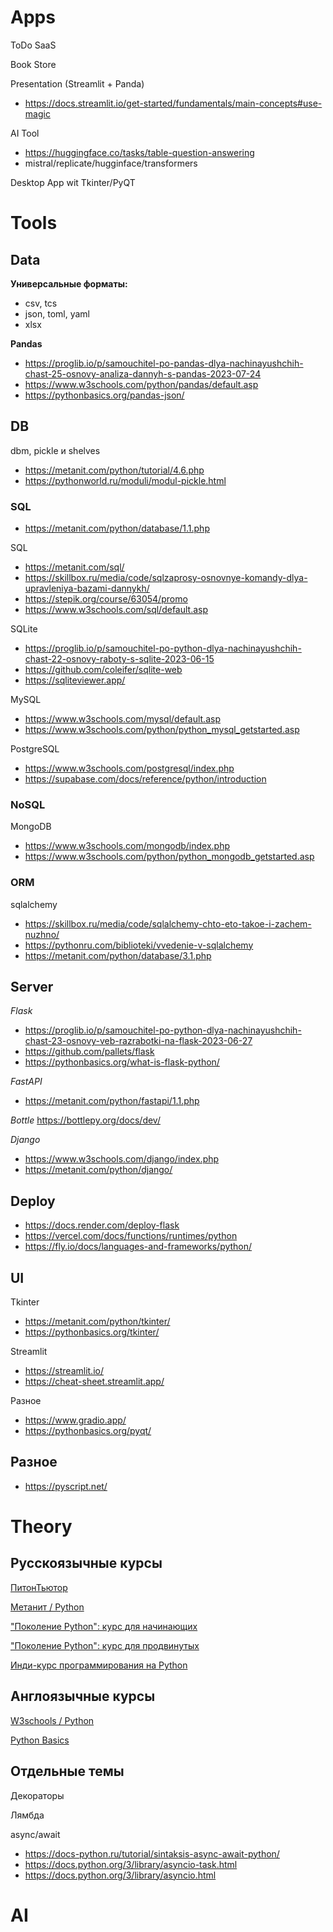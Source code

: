 # Apps

ToDo SaaS

Book Store

Presentation (Streamlit + Panda)
- https://docs.streamlit.io/get-started/fundamentals/main-concepts#use-magic

AI Tool
- https://huggingface.co/tasks/table-question-answering
- mistral/replicate/hugginface/transformers

Desktop App wit Tkinter/PyQT

# Tools

## Data

**Универсальные форматы:**
- csv, tcs
- json, toml, yaml
- xlsx

**Pandas**
- https://proglib.io/p/samouchitel-po-pandas-dlya-nachinayushchih-chast-25-osnovy-analiza-dannyh-s-pandas-2023-07-24
- https://www.w3schools.com/python/pandas/default.asp
- https://pythonbasics.org/pandas-json/

## DB

dbm, pickle и shelves
- https://metanit.com/python/tutorial/4.6.php
- https://pythonworld.ru/moduli/modul-pickle.html

### SQL

- https://metanit.com/python/database/1.1.php

SQL
- https://metanit.com/sql/
- https://skillbox.ru/media/code/sqlzaprosy-osnovnye-komandy-dlya-upravleniya-bazami-dannykh/
- https://stepik.org/course/63054/promo
- https://www.w3schools.com/sql/default.asp
  
SQLite
- https://proglib.io/p/samouchitel-po-python-dlya-nachinayushchih-chast-22-osnovy-raboty-s-sqlite-2023-06-15
- https://github.com/coleifer/sqlite-web
- https://sqliteviewer.app/

MySQL
- https://www.w3schools.com/mysql/default.asp
- https://www.w3schools.com/python/python_mysql_getstarted.asp

PostgreSQL
- https://www.w3schools.com/postgresql/index.php
- https://supabase.com/docs/reference/python/introduction

### NoSQL

MongoDB
- https://www.w3schools.com/mongodb/index.php
- https://www.w3schools.com/python/python_mongodb_getstarted.asp


### ORM

sqlalchemy
- https://skillbox.ru/media/code/sqlalchemy-chto-eto-takoe-i-zachem-nuzhno/
- https://pythonru.com/biblioteki/vvedenie-v-sqlalchemy
- https://metanit.com/python/database/3.1.php


## Server

_Flask_
- https://proglib.io/p/samouchitel-po-python-dlya-nachinayushchih-chast-23-osnovy-veb-razrabotki-na-flask-2023-06-27
- https://github.com/pallets/flask
- https://pythonbasics.org/what-is-flask-python/

_FastAPI_
- https://metanit.com/python/fastapi/1.1.php

_Bottle_
https://bottlepy.org/docs/dev/

_Django_
- https://www.w3schools.com/django/index.php
- https://metanit.com/python/django/

## Deploy

- https://docs.render.com/deploy-flask 
- https://vercel.com/docs/functions/runtimes/python
- https://fly.io/docs/languages-and-frameworks/python/

## UI

Tkinter
- https://metanit.com/python/tkinter/
- https://pythonbasics.org/tkinter/

Streamlit
- https://streamlit.io/
- https://cheat-sheet.streamlit.app/

Разное
- https://www.gradio.app/
- https://pythonbasics.org/pyqt/

## Разное
- https://pyscript.net/

# Theory

## Русскоязычные курсы

[ПитонТьютор](https://pythontutor.ru/lessons/inout_and_arithmetic_operations/)

[Метанит / Python](https://metanit.com/python/)

["Поколение Python": курс для начинающих](https://stepik.org/course/58852/promo)

["Поколение Python": курс для продвинутых](https://stepik.org/course/68343/promo)

[Инди-курс программирования на Python](https://stepik.org/course/63085/promo)

## Англоязычные курсы

[W3schools / Python](https://www.w3schools.com/python/default.asp)

[Python Basics](https://pythonbasics.org/)

## Отдельные темы

Декораторы

Лямбда

async/await
- https://docs-python.ru/tutorial/sintaksis-async-await-python/
- https://docs.python.org/3/library/asyncio-task.html
- https://docs.python.org/3/library/asyncio.html

# AI
